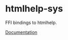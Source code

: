 # htmlhelp-sys #
FFI bindings to htmlhelp.

[Documentation](https://retep998.github.io/doc/htmlhelp-sys/)
